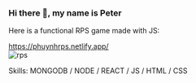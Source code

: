 ### Hi there 👋, my name is Peter

Here is a functional RPS game made with JS:

https://phuynhrps.netlify.app/ <br/>
![rps](https://user-images.githubusercontent.com/112198288/197272477-8f79f72b-6ef1-450c-9541-441f472a1559.png)

Skills: MONGODB / NODE / REACT / JS / HTML / CSS
